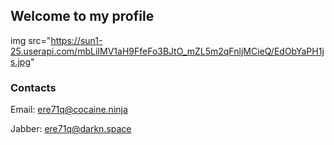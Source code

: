 ## Welcome to my profile

img src="https://sun1-25.userapi.com/mbLiIMV1aH9FfeFo3BJtO_mZL5m2qFnljMCieQ/EdObYaPH1js.jpg"









### Contacts

Email: ere71q@cocaine.ninja

Jabber: ere71q@darkn.space

